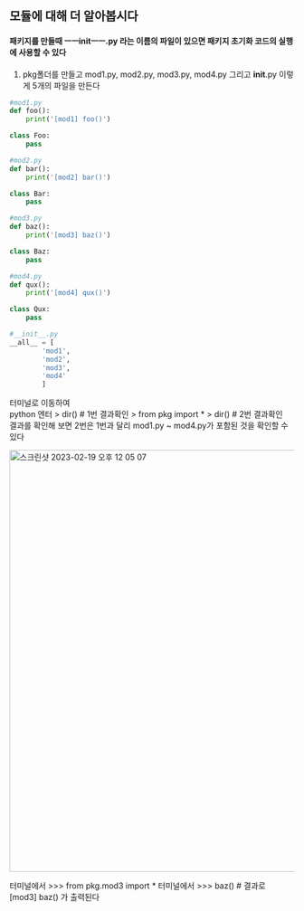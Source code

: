 
## 모듈에 대해 더 알아봅시다
#### 패키지를 만들때 ㅡㅡinitㅡㅡ.py 라는 이름의 파일이 있으면 패키지 초기화 코드의 실행에 사용할 수 있다



1. pkg폴더를 만들고 mod1.py, mod2.py, mod3.py, mod4.py 그리고 __init__.py 이렇게 5개의 파일을 만든다
```python
#mod1.py
def foo():
    print('[mod1] foo()')

class Foo:
    pass
```
```python
#mod2.py
def bar():
    print('[mod2] bar()')

class Bar:
    pass
```
```python
#mod3.py
def baz():
    print('[mod3] baz()')

class Baz:
    pass
```
```python
#mod4.py
def qux():
    print('[mod4] qux()')

class Qux:
    pass
```
```python
#__init__.py
__all__ = [
        'mod1',
        'mod2',
        'mod3',
        'mod4'
        ]

```

터미널로 이동하여  
python 엔터  > dir() # 1번 결과확인  > from pkg import *  >  dir() # 2번 결과확인   
결과를 확인해 보면 2번은 1번과 달리 mod1.py ~ mod4.py가 포함된 것을 확인할 수 있다    

<img width="746" alt="스크린샷 2023-02-19 오후 12 05 07" src="https://user-images.githubusercontent.com/48478079/219910345-887c6de2-5dd3-4528-a595-6824de5b97e4.png">   

터미널에서 >>> from pkg.mod3 import * 
터미널에서 >>> baz()   # 결과로 [mod3] baz() 가 출력된다
